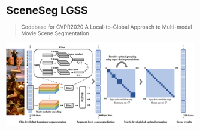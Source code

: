 # SceneSeg LGSS
> Codebase for CVPR2020 A Local-to-Global Approach to Multi-modal Movie Scene Segmentation

![demo image](images/pipeline.png)
